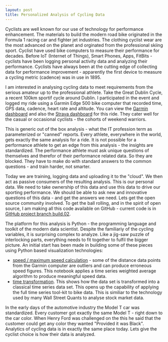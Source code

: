 ```yaml
---
layout: post
title: Personalized Analysis of Cycling Data 
---
```


Cyclists are well known for our use of technology for performance enhancement.  The materials to build the modern road bike originated in the Formula 1 racing car and fighter jet industries.  The clothing cyclist wear are the most advanced on the planet and orginated from the professional skiing sport.  Cyclist have used bike computers to measure their performance for decades.  Before IoT (Internet of Things), Smart Phones, Apps, FitBits - cyclists have been logging personal activity data and analyzing their performance.  Cyclists have always been at the cutting edge of collecting data for performance improvement - apparently the first device to measure a cycling metric (cadence) was in use in 1895.

I am interested in analysing cycling data to meet requirements from the serious amateur up to the professional athlete. Take the Great Dublin Cycle, a recent 100km sportif cycle around Dublin.  I participated in the event and logged my ride using a Garmin Edge 500 bike computer that recorded time, GPS data, cadence, heart rate and altitude.  You can view the [Garmin dashboard](https://connect.garmin.com/modern/activity/898238015) and also the [Strava dashboard](https://www.strava.com/activities/391934220/overview) for this ride. 
They cater well for the casual or occasional cyclists - the cohorts of weekend warriors.

This is generic out of the box analysis - what the IT profession term as parameterized or "canned" reports.
Every athlete, everywhere in the world, gets exactly the same analysis for a ride.
It is not possible for a performance athlete to get an edge from this analysis - the insights are standardized.
The performance athlete must ask unique questions of themselves and therefor of their performance related data.
So they are blocked.  They have to make do with standard answers to the common questions - and train harder, not smarter.

Today we are training, logging data and uploading it to the "cloud".  We then act as passive consumers of the resulting analysis.  This is our personal data.  We need to take ownership of this data and use this data to drive our sporting performance.  We should be able to ask new and innovative questions of this data - and get the answers we need. Lets get the open source community involved.  To get the ball rolling, and in the spirit of open source, I am making all this code available on GitHub - current code is in [GitHub project branch build.02](https://github.com/patclaffey/docker_jupyter/tree/build.02).  

The platform for this analysis is Python - the programming language and toolkit of the modern data scientist. Despite the familiariy of the cycling variables, it is surprising complex to analyze.  Like a jig-saw puzzle of interlocking parts, everything needs to  fit together to fulfil the bigger picture.  An initial start has been made in building some of these pieces using Python based visualization technologies:
*  [speed / maximum speed calculation](http://htmlpreview.github.io/?https://raw.githubusercontent.com/patclaffey/docker_jupyter/build.03/notebooks/Speed%20Transformation.html) - some of the distance data points from the Garmin computer are outliers and can produce erroneous speed figures.  This notebook applies a time series weighted average algorithm to produce meaningful speed data.
* [time transformation](http://htmlpreview.github.io/?https://raw.githubusercontent.com/patclaffey/docker_jupyter/build.03/notebooks/Time%20Transformation.html).  This shows how the data set is transformed into a classical time series data set.  This opens up the capability of applying the full time series tool-kit to bike data.  This is similiar to the technology used by many Wall Street Quants to analyse stock market data.

In the early days of the automotive industry the Model T car was standardized.  Every customer got exactly the same Model T - right down to the car color.  When Henry Ford was challenged on the this he said that the customer could get any color they wanted "Provided it was Black".  Analytics of cycling data is in exactly the same place today.  Lets give the cyclist choice is how their data is analyzed.
